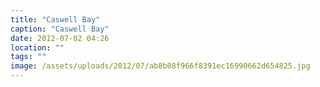 ```yaml
---
title: "Caswell Bay"
caption: "Caswell Bay"
date: 2012-07-02 04:26
location: ""
tags: ""
image: /assets/uploads/2012/07/ab8b08f966f8391ec16990662d654825.jpg
---
```

